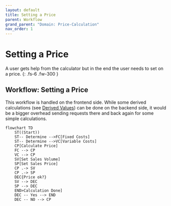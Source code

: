 ```yaml
---
layout: default
title: Setting a Price
parent: Workflow
grand_parent: "Domain: Price-Calculation"
nav_order: 1
---
```


# Setting a Price

A user gets help from the calculator but in the end the user needs to set on a price.
{: .fs-6 .fw-300 }

## Workflow: Setting a Price

This workflow is handled on the frontend side. While some derived calculations (see [Derived Values](../derived-values.md)) can be done on the backend side, it would be a bigger overhead sending requests there and back again for some simple calculations.

```mermaid
flowchart TD
    ST((Start))
    ST-- Determine -->FC[Fixed Costs]
    ST-- Determine -->VC[Variable Costs]
    CP[Calculate Price]
    FC --> CP
    VC --> CP
    SV[Set Sales Volume]
    SP[Set Sales Price]
    CP .-> SV
    CP .-> SP
    DEC{Price ok?}
    SV --> DEC
    SP --> DEC
    END>Calculation Done]
    DEC -- Yes --> END
    DEC -- NO --> CP
```